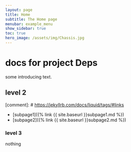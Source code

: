 ```yaml
---
layout: page
title: Home
subtitle: The Home page
menubar: example_menu
show_sidebar: true
toc: true
hero_image: /assets/img/Chassis.jpg
---
```

# docs for project Deps

some introducing text.

## level 2

[comment]: # https://jekyllrb.com/docs/liquid/tags/#links
- [subpage1]({% link {{ site.baseurl }}subpage1.md %})
- [subpage2]({% link {{ site.baseurl }}subpage2.md %})

### level 3

nothing
